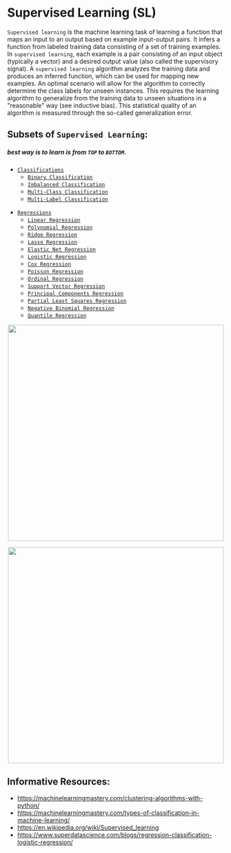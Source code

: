 # Supervised Learning (SL)  
`Supervised learning` is the machine learning task of learning a function that maps an input to an output based on example input-output pairs. It infers a function from labeled training data consisting of a set of training examples. In `supervised learning`, each example is a pair consisting of an input object (typically a vector) and a desired output value (also called the supervisory signal). A `supervised learning` algorithm analyzes the training data and produces an inferred function, which can be used for mapping new examples. An optimal scenario will allow for the algorithm to correctly determine the class labels for unseen instances. This requires the learning algorithm to generalize from the training data to unseen situations in a "reasonable" way (see inductive bias). This statistical quality of an algorithm is measured through the so-called generalization error.

## Subsets of `Supervised Learning`:
##### best way is to learn is from `TOP` to `BOTTOM`.  
+ [`Classifications`](./classifications/README.md)
    + [`Binary Classification`](./classifications/binary_classification/README.md)
    + [`Imbalanced Classification`](./classifications/imbalanced_classification/README.md)
    + [`Multi-Class Classification`](./classifications/multi_class_classification/README.md)
    + [`Multi-Label Classification`](./classifications/multi_label_classification/README.md)

- [`Regressions`](./regressions/README.md)
    - [`Linear Regression`](./regressions/linear_regression/README.md)
    - [`Polynomial Regression`](./regressions/polynomial_regression/README.md)
    - [`Ridge Regression`](./regressions/ridge_regression/README.md)
    - [`Lasso Regression`](./regressions/lasso_regression/README.md)
    - [`Elastic Net Regression`](./regressions/elastic_net_regression/README.md)
    - [`Logistic Regression`](./regressions/logistic_regression/README.md)
    - [`Cox Regression`](./regressions/cox_regression/README.md)
    - [`Poisson Regression`](./regressions/poisson_regression/README.md)
    - [`Ordinal Regression`](./regressions/ordinal_regression/README.md)
    - [`Support Vector Regression`](./regressions/support_vector_regression/README.md)
    - [`Principal Components Regression`](./regressions/principal_components_regression/README.md)
    - [`Partial Least Squares Regression`](./regressions/partial_least_squares_regression/README.md)
    - [`Negative Binomial Regression`](./regressions/negative_binomial_regression/README.md)
    - [`Quantile Regression`](./regressions/quantile_regression/README.md)

<p align="center">
    <img src="https://cdn.datafloq.com/cms/2018/01/23/supervised-learning.png" width="500">
</p>
<p align="center">
    <img src="https://static.javatpoint.com/tutorial/machine-learning/images/regression-vs-classification-in-machine-learning.png" width="500">
</p>

## Informative Resources:
+ https://machinelearningmastery.com/clustering-algorithms-with-python/
+ https://machinelearningmastery.com/types-of-classification-in-machine-learning/
+ https://en.wikipedia.org/wiki/Supervised_learning
+ https://www.superdatascience.com/blogs/regression-classification-logistic-regression/